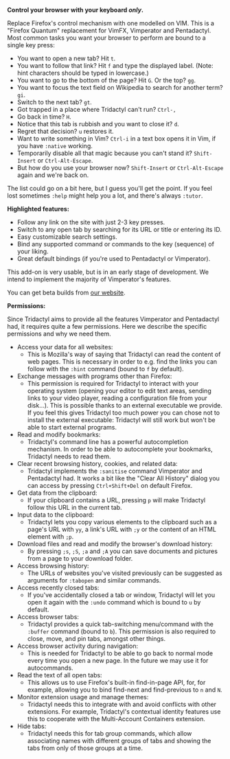 **Control your browser with your keyboard _only_.**

Replace Firefox's control mechanism with one modelled on VIM. This is a "Firefox Quantum" replacement for VimFX, Vimperator and Pentadactyl. Most common tasks you want your browser to perform are bound to a single key press:

-   You want to open a new tab? Hit `t`.
-   You want to follow that link? Hit `f` and type the displayed label. (Note: hint characters should be typed in lowercase.)
-   You want to go to the bottom of the page? Hit `G`. Or the top? `gg`.
-   You want to focus the text field on Wikipedia to search for another term? `gi`.
-   Switch to the next tab? `gt`.
-   Got trapped in a place where Tridactyl can't run? `Ctrl-,`
-   Go back in time? `H`.
-   Notice that this tab is rubbish and you want to close it? `d`.
-   Regret that decision? `u` restores it.
-   Want to write something in Vim? `Ctrl-i` in a text box opens it in Vim, if you have `:native` working.
-   Temporarily disable all that magic because you can't stand it? `Shift-Insert` or `Ctrl-Alt-Escape`.
-   But how do you use your browser now? `Shift-Insert` or `Ctrl-Alt-Escape` again and we're back on.

The list could go on a bit here, but I guess you'll get the point. If you feel lost sometimes `:help` might help you a lot, and there's always `:tutor`.

**Highlighted features:**

-   Follow any link on the site with just 2-3 key presses.
-   Switch to any open tab by searching for its URL or title or entering its ID.
-   Easy customizable search settings.
-   Bind any supported command or commands to the key (sequence) of your liking.
-   Great default bindings (if you're used to Pentadactyl or Vimperator).

This add-on is very usable, but is in an early stage of development. We intend to implement the majority of Vimperator's features.

You can get beta builds from [our website][betas].

**Permissions:**

Since Tridactyl aims to provide all the features Vimperator and Pentadactyl had, it requires quite a few permissions. Here we describe the specific permissions and why we need them.

-   Access your data for all websites:
    -   This is Mozilla's way of saying that Tridactyl can read the content of web pages. This is necessary in order to e.g. find the links you can follow with the `:hint` command (bound to `f` by default).
-   Exchange messages with programs other than Firefox:
    -   This permission is required for Tridactyl to interact with your operating system (opening your editor to edit text areas, sending links to your video player, reading a configuration file from your disk...). This is possible thanks to an external executable we provide. If you feel this gives Tridactyl too much power you can chose not to install the external executable: Tridactyl will still work but won't be able to start external programs.
-   Read and modify bookmarks:
    -   Tridactyl's command line has a powerful autocompletion mechanism. In order to be able to autocomplete your bookmarks, Tridactyl needs to read them.
-   Clear recent browsing history, cookies, and related data:
    -   Tridactyl implements the `:sanitise` command Vimperator and Pentadactyl had. It works a bit like the "Clear All History" dialog you can access by pressing `Ctrl+Shift+Del` on default Firefox.
-   Get data from the clipboard:
    -   If your clipboard contains a URL, pressing `p` will make Tridactyl follow this URL in the current tab.
-   Input data to the clipboard:
    -   Tridactyl lets you copy various elements to the clipboard such as a page's URL with `yy`, a link's URL with `;y` or the content of an HTML element with `;p`.
-   Download files and read and modify the browser's download history:
    -   By pressing `;s`, `;S`, `;a` and `;A` you can save documents and pictures from a page to your download folder.
-   Access browsing history:
    -   The URLs of websites you've visited previously can be suggested as arguments for `:tabopen` and similar commands.
-   Access recently closed tabs:
    -   If you've accidentally closed a tab or window, Tridactyl will let you open it again with the `:undo` command which is bound to `u` by default.
-   Access browser tabs:
    -   Tridactyl provides a quick tab-switching menu/command with the `:buffer` command (bound to `b`). This permission is also required to close, move, and pin tabs, amongst other things.
-   Access browser activity during navigation:
    -   This is needed for Tridactyl to be able to go back to normal mode every time you open a new page. In the future we may use it for autocommands.
-   Read the text of all open tabs:
    -   This allows us to use Firefox's built-in find-in-page API, for, for example, allowing you to bind find-next and find-previous to `n` and `N`.
-   Monitor extension usage and manage themes:
    -   Tridactyl needs this to integrate with and avoid conflicts with other extensions. For example, Tridactyl's contextual identity features use this to cooperate with the Multi-Account Containers extension.
-   Hide tabs:
    -   Tridactyl needs this for tab group commands, which allow associating names with different groups of tabs and showing the tabs from only of those groups at a time.

[betas]: https://tridactyl.cmcaine.co.uk/betas/?sort=time&order=desc
